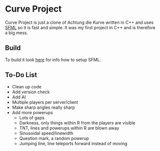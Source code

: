 Curve Project
===================
Curve Project is just a clone of Achtung die Kurve written in C++ and uses [SFML](https://github.com/LaurentGomila/SFML) so it is fast and simple. It was my first project in C++ and is therefore a big mess.

Build
-------
To build it look [here](http://sfml-dev.org/tutorials/2.2/) for info how to setup SFML.

To-Do List
----------------------------
* Clean up code
* Add version check
* Add AI
* Multiple players per server/client
* Make sharp angles really sharp
* Add more powerups
    * Lots of gaps
    * Darkness, only things within R from the players are visible
    * TNT, lines and powerups within R are blown away
    * Sinusoidal speed/linewidth
    * Question mark, a random powerup
    * Jumping line, line teleports forward instead of moving
